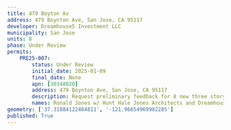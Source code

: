 ```yaml
---
title: 479 Boyton Av
address: 479 Boynton Ave, San Jose, CA 95117
developer: Dreamhouse5 Investment LLC
municipality: San Jose
units: 8
phase: Under Review
permits:
    PRE25-007:
        status: Under Review
        initial_date: 2025-01-09
        final_date: None
        apn: [30348020]
        address: 479 Boynton Ave, San Jose, CA 95117
        description: Request preliminary feedback for 8 new three story townhomes.
        names: Ronald Jones w/ Hunt Hale Jones Architects and Dreamhouse5 Investment LLC;
geometry: ['37.31884122484811', '-121.96654969982285']
published: True
---
```

